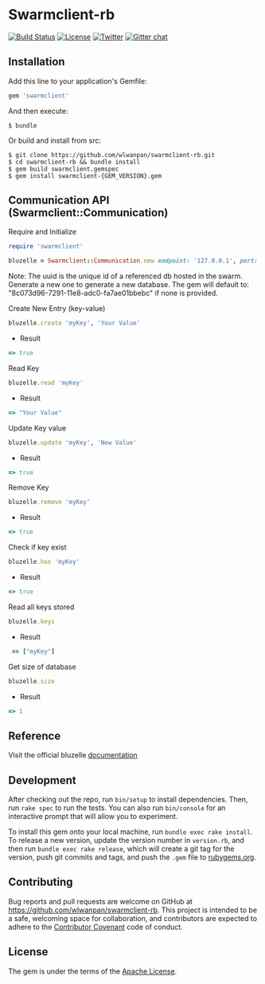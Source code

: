 # Swarmclient-rb

[![Build Status](https://api.travis-ci.org/wlwanpan/swarmclient-rb.png?branch=master)](https://travis-ci.org/wlwanpan/swarmclient-rb)
[![License](https://img.shields.io/badge/License-Apache%202.0-blue.svg)](https://opensource.org/licenses/Apache-2.0)
[![Twitter](https://img.shields.io/badge/twitter-@bluzelle-blue.svg?style=flat-square)](https://twitter.com/BluzelleHQ)
[![Gitter chat](https://img.shields.io/gitter/room/nwjs/nw.js.svg?style=flat-square)](https://gitter.im/bluzelle)

## Installation

Add this line to your application's Gemfile:

```ruby
gem 'swarmclient'
```

And then execute:

    $ bundle

Or build and install from src:

    $ git clone https://github.com/wlwanpan/swarmclient-rb.git
    $ cd swarmclient-rb && bundle install
    $ gem build swarmclient.gemspec
    $ gem install swarmclient-{GEM_VERSION}.gem

## Communication API (Swarmclient::Communication)

Require and Initialize
```ruby
require 'swarmclient'

bluzelle = Swarmclient::Communication.new endpoint: '127.0.0.1', port: 51010, uuid: '80174b53-2dda-49f1-9d6a-6a780d4'
```

Note: The uuid is the unique id of a referenced db hosted in the swarm.
Generate a new one to generate a new database. The gem will default to:
"8c073d96-7291-11e8-adc0-fa7ae01bbebc" if none is provided.

Create New Entry (key-value)
```ruby
bluzelle.create 'myKey', 'Your Value'
```
- Result
```ruby
=> true
```

Read Key
```ruby
bluzelle.read 'myKey'
```
- Result
```ruby
=> "Your Value"
```

Update Key value
```ruby
bluzelle.update 'myKey', 'New Value'
```
- Result
```ruby
=> true
```

Remove Key
```ruby
bluzelle.remove 'myKey'
```
- Result
```ruby
=> true
```

Check if key exist
```ruby
bluzelle.has 'myKey'
```
- Result
```ruby
=> true
```

Read all keys stored
```ruby
bluzelle.keys
```
- Result
```ruby
 => ["myKey"]
```

Get size of database
```ruby
bluzelle.size
```
- Result
```ruby
=> 1
```

## Reference

Visit the official bluzelle [documentation](https://bluzelle.github.io/api/)

## Development

After checking out the repo, run `bin/setup` to install dependencies. Then, run `rake spec` to run the tests. You can also run `bin/console` for an interactive prompt that will allow you to experiment.

To install this gem onto your local machine, run `bundle exec rake install`. To release a new version, update the version number in `version.rb`, and then run `bundle exec rake release`, which will create a git tag for the version, push git commits and tags, and push the `.gem` file to [rubygems.org](https://rubygems.org).

## Contributing

Bug reports and pull requests are welcome on GitHub at https://github.com/wlwanpan/swarmclient-rb. This project is intended to be a safe, welcoming space for collaboration, and contributors are expected to adhere to the [Contributor Covenant](http://contributor-covenant.org) code of conduct.

## License

The gem is under the terms of the [Apache License](http://www.apache.org/licenses/).
